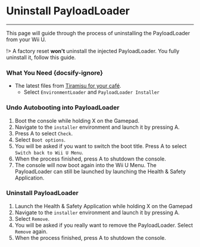 # Uninstall PayloadLoader
---
This page will guide through the process of uninstalling the PayloadLoader from your Wii U.

!> A factory reset **won't** uninstall the injected PayloadLoader. You fully uninstall it, follow this guide.

### What You Need {docsify-ignore}

- The latest files from [Tiramisu for your café](https://tiramisu.foryour.cafe).
    - Select `EnvironmentLoader` and `PayloadLoader Installer`

### Undo Autobooting into PayloadLoader

1. Boot the console while holding X on the Gamepad.
1. Navigate to the `installer` environment and launch it by pressing A.
1. Press A to select `Check`.
1. Select `Boot options`.
1. You will be asked if you want to switch the boot title. Press A to select `Switch back to Wii U Menu`.
1. When the process finished, press A to shutdown the console.
1. The console will now boot again into the Wii U Menu. The PayloadLoader can still be launched by launching the Health & Safety Application.

### Uninstall PayloadLoader

1. Launch the Health & Safety Application while holding X on the Gamepad
1. Navigate to the `installer` environment and launch it by pressing A.
1. Select `Remove`.
1. You will be asked if you really want to remove the PayloadLoader. Select `Remove` again.
1. When the process finished, press A to shutdown the console.